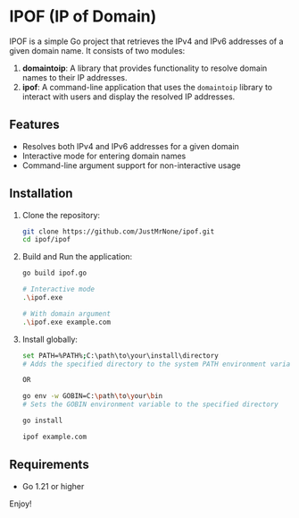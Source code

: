 # IPOF (IP of Domain)

IPOF is a simple Go project that retrieves the IPv4 and IPv6 addresses of a given domain name. It consists of two modules:
1. **domaintoip**: A library that provides functionality to resolve domain names to their IP addresses.
2. **ipof**: A command-line application that uses the `domaintoip` library to interact with users and display the resolved IP addresses.

## Features
- Resolves both IPv4 and IPv6 addresses for a given domain
- Interactive mode for entering domain names
- Command-line argument support for non-interactive usage

## Installation
1. Clone the repository:
   ```bash
   git clone https://github.com/JustMrNone/ipof.git
   cd ipof/ipof
   ```

2. Build and Run the application:
   ```bash
   go build ipof.go
   
   # Interactive mode
   .\ipof.exe

   # With domain argument
   .\ipof.exe example.com
   ```

3. Install globally:
   ```bash
   set PATH=%PATH%;C:\path\to\your\install\directory
   # Adds the specified directory to the system PATH environment variable
   
   OR
   
   go env -w GOBIN=C:\path\to\your\bin
   # Sets the GOBIN environment variable to the specified directory

   go install
   
   ipof example.com
   ```

## Requirements
- Go 1.21 or higher

Enjoy!
